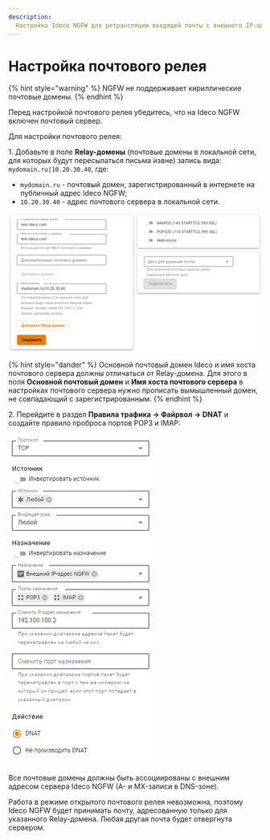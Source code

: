 ```yaml
---
description: 
  Настройка Ideco NGFW для ретрансляции входящей почты с внешнего IP-адреса Ideco NGFW на почтовый сервер в локальной сети для отправки и доставки почты.
---
```


# Настройка почтового релея

{% hint style="warning" %}
NGFW не поддерживает кириллические почтовые домены.
{% endhint %}

Перед настройкой почтового релея убедитесь, что на Ideco NGFW включен почтовый сервер.

Для настройки почтового релея:

1\. Добавьте в поле **Relay-домены** (почтовые домены в локальной сети, для которых будут пересылаться письма извне) запись вида: `mydomain.ru|10.20.30.40`, где:

* `mydomain.ru` - почтовый домен, зарегистрированный в интернете на публичный адрес Ideco NGFW;
* `10.20.30.40` - адрес почтового сервера в локальной сети.

![](/.gitbook/assets/mail-settings.png)

{% hint style="dander" %}
Основной почтовый домен Ideco и имя хоста почтового сервера должны отличаться от Relay-домена. Для этого в поля **Основной почтовый домен** и **Имя хоста почтового сервера** в настройках почтового сервера нужно прописать вымышленный домен, не совпадающий с зарегистрированным.
{% endhint %}

2\. Перейдите в раздел **Правила трафика -> Файрвол -> DNAT** и создайте правило проброса портов POP3 и IMAP:

![](/.gitbook/assets/firewall2.png)

Все почтовые домены должны быть ассоциированы с внешним адресом сервера Ideco NGFW (A- и MX-записи в DNS-зоне).

Работа в режиме открытого почтового релея невозможна, поэтому Ideco NGFW будет принимать почту, адресованную только для указанного Relay-домена. Любая другая почта будет отвергнута сервером.
